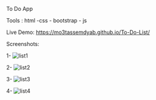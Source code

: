  To Do App
 
Tools : html -css - bootstrap - js

Live Demo: https://mo3tassemdyab.github.io/To-Do-List/

Screenshots: 

1- ![list1](https://github.com/user-attachments/assets/f0151797-a618-4d87-816b-485e29c842e9)


2- ![list2](https://github.com/user-attachments/assets/d617a179-16c8-492d-9ff9-a3c19d30fc68)

3- ![list3](https://github.com/user-attachments/assets/1a28e03d-703c-4d0c-aa3a-806637d86f80)

4- ![list4](https://github.com/user-attachments/assets/d78826ec-9a57-49e9-a006-19d922d655c8)
